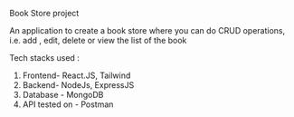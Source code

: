 Book Store project

An application to create a book store where you can do CRUD operations, i.e. add , edit, delete or view the list of the book


Tech stacks used :

1. Frontend-  React.JS, Tailwind
2. Backend- NodeJs, ExpressJS
3. Database - MongoDB
4. API tested on - Postman
